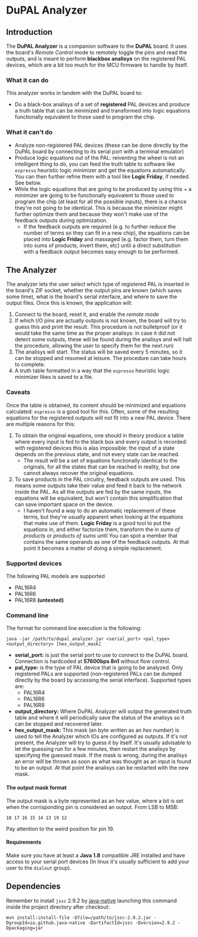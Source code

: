 # DuPAL Analyzer
## Introduction
The **DuPAL Analyzer** is a companion software to the **DuPAL** board.
It uses the board's *Remote Control* mode to remotely toggle the pins and read the outputs, and is meant to perform **blackbox analisys** on the registered PAL devices, which are a bit too much for the MCU firmware to handle by itself.

### What it can do
This analyzer works in tandem with the DuPAL board to:
- Do a black-box analisys of a set of **registered** PAL devices and produce a truth table that can be minimized and transformed into logic equations functionally equivalent to those used to program the chip.

### What it can't do
- Analyze non-registered PAL devices (these can be done directly by the DuPAL board by connecting to its serial port with a terminal emulator)
- Produce logic equations out of the PAL: reiventing the wheel is not an intelligent thing to do, you can feed the truth table to software like `espresso` heuristic logic minimizer and get the equations automatically. You can then further refine them with a tool like **Logic Friday**, if needed. See below.
- While the logic equations that are going to be produced by using this + a minimizer are going to be functionally equivalent to those used to program the chip (at least for all the possible inputs), there is a chance they're not going to be identical. This is because the minimizer might further optimize them and because they won't make use of the feedback outputs during optimization. 
    - If the feedback outputs are required (e.g. to further reduce the number of terms so they can fit in a new chip), the equations can be placed into **Logic Friday** and massaged (e.g. factor them, turn them into sums of products, invert them, etc) until a direct substitution with a feedback output becomes easy enough to be performed.

## The Analyzer
The analyzer lets the user select which type of registered PAL is inserted in the board's ZIF socket, whether the output pins are known (which saves some time), what is the board's serial interface, and where to save the output files.
Once this is known, the application will:
1. Connect to the board, reset it, and enable the *remote mode*
2. If which I/O pins are actually outputs is not known, the board will try to guess this and print the result. This procedure is not bulletproof (or it would take the same time as the proper analisys: in case it did not detect some outputs, these will be found during the analisys and will halt the procedure, allowing the user to specify them for the next run)
3. The analisys will start. The status will be saved every 5 minutes, so it can be stopped and resumed at leisure. The procedure can take hours to complete.
4. A truth table formatted in a way that the `espresso` heuristic logic minimizer likes is saved to a file.

### Caveats
Once the table is obtained, its content should be minimized and equations calculated: `espresso` is a good tool for this.
Often, some of the resulting equations for the registered outputs will not fit into a new PAL device.
There are multiple reasons for this:
1. To obtain the original equations, one should in theory produce a table where every input is fed to the black box and every output is recorded: with registered devices this is alas impossible: the input of a state depends on the previous state, and not every state can be reached.
    - The result will be a set of equations functionally identical to the originals, for all the states that can be reached in reality, but one cannot always recover the original equations.
2. To save products in the PAL circuitry, feedback outputs are used. This means some outputs take their value and feed it back to the network inside the PAL. As all the outputs are fed by the same inputs, the equations will be equivalent, but won't contain this simplification that can save important space on the device.
    - I haven't found a way to do an automatic replacement of these terms, but they're usually apparent when looking at the equations that make use of them. **Logic Friday** is a good tool to put the equations in, and either factorize them, transform the in *sums of products* or *products of sums* until You can spot a member that contains the same operands as one of the feedback outputs. At that point it becomes a matter of doing a simple replacement.

### Supported devices
The following PAL models are supported
- PAL16R4
- PAL16R6
- PAL16R8 **(untested)**

### Command line
The format for command line execution is the following:
```
java -jar /path/to/dupal_analyzer.jar <serial_port> <pal_type> <output_directory> [hex_output_mask]
```
- **serial_port:** is just the serial port to use to connect to the DuPAL board. Connection is hardcoded at **57600bps 8n1** without flow control.
- **pal_type:** is the type of PAL device that is going to be analyzed. Only registered PALs are supported (non-registered PALs can be dumped directly by the board by accessing the serial interface). Supported types are:
    - PAL16R4
    - PAL16R6
    - PAL16R8
- **output_directory:** Where DuPAL Analyzer will output the generated truth table and where it will periodically save the status of the analisys so it can be stopped and recovered later.
- **hex_output_mask:** This mask (an byte written as an *hex number*) is used to tell the Analyzer which IOs are configured as outputs. If it's not present, the Analyzer will try to guess it by itself. It's usually advisable to let the guessing run for a few minutes, then restart the analisys by specifying the guessed mask. If the mask is wrong, during the analisys an error will be thrown as soon as what was thought as an input is found to be an output. At that point the analisys can be restarted with the new mask.

#### The output mask format
The output mask is a byte represented as an hex value, where a bit is set when the corrisponding pin is considered an output.
From LSB to MSB:
```
18 17 16 15 14 13 19 12
```
Pay attention to the weird position for pin 19.

#### Requirements
Make sure you have at least a **Java 1.8** compatible JRE installed and have access to your serial port devices (In linux it's usually sufficient to add your user to the `dialout` group).

## Dependencies
Remember to install `jssc` 2.9.2 by [java-native](https://github.com/java-native/jssc) launching this command inside the project directory after checkout:
```
mvn install:install-file -Dfile=/path/to/jssc-2.9.2.jar -DgroupId=io.github.java-native -DartifactId=jssc -Dversion=2.9.2 -Dpackaging=jar
```